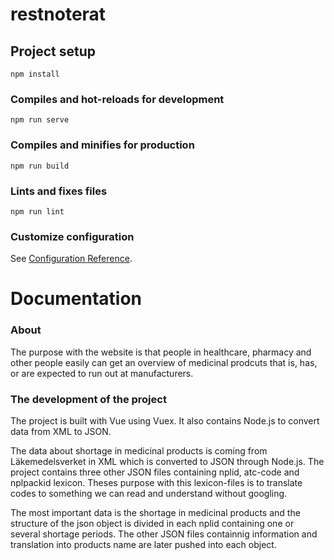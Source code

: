 # restnoterat

## Project setup
```
npm install
```

### Compiles and hot-reloads for development
```
npm run serve
```

### Compiles and minifies for production
```
npm run build
```

### Lints and fixes files
```
npm run lint
```

### Customize configuration
See [Configuration Reference](https://cli.vuejs.org/config/).

# Documentation

### About
The purpose with the website is that people in healthcare, pharmacy and other people easily can get an overview of medicinal prodcuts that is, has, or are expected to run out at manufacturers.

### The development of the project
The project is built with Vue using Vuex. It also contains Node.js to convert data from XML to JSON.

The data about shortage in medicinal products is coming from Läkemedelsverket in XML which is converted to JSON through Node.js. The project contains three other JSON files containing nplid, atc-code and nplpackid lexicon. Theses purpose with this lexicon-files is to translate codes to something we can read and understand without googling.

The most important data is the shortage in medicinal products and the structure of the json object is divided in each nplid containing one or several shortage periods. The other JSON files containnig information and translation into products name are later pushed into each object.

